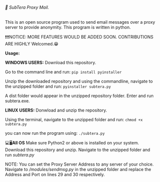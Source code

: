 ###### 📧 SubTera Proxy Mail.

This is an open source program used to send email
messages over a proxy server to provide anonymity. 
This program is written in python.




❗❗❗NOTICE: MORE FEATURES WOULD BE ADDED SOON. CONTRIBUTIONS ARE HIGHLY Welcomed.😁 



**Usage:**

**WINDOWS USERS:**
Download this repository.

Go to the command line and run: 
`pip install pyinstaller`

Unzip the downloaded repository and using the commandline, navigate to the unzipped folder and run:
`pyinstaller subtera.py`

A dist folder would appear in the unzipped repository folder. Enter and run subtera.exe.


**LINUX USERS:**
Donwload and unzip the repository.

Using the terminal, navigate to the unzipped folder and run:
`chmod +x subtera.py`

you can now run the program using:
`./subtera.py`



💻🖥️**All OS**
Make sure Python2 or above is installed on your system. 
Download this repository and unzip. 
Navigate to the unzipped folder and run _subtera.py_


NOTE: You can set the Proxy Server Address to any server of your choice.
	  Navigate to _/modules/sendmsg.py_ in the unzipped folder and replace
	  the Address and Port on lines 29 and 30 respectively.
